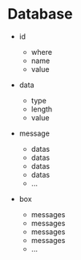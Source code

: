 # Database

- id
  - where
  - name
  - value

- data
  - type
  - length
  - value

- message
  - datas
  - datas
  - datas
  - datas
  - ...

- box
  - messages
  - messages
  - messages
  - messages
  - ...

